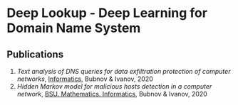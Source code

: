 # Deep Lookup - Deep Learning for Domain Name System

## Publications
1. _Text analysis of DNS queries for data exfiltration protection of computer networks_, [Informatics](https://doi.org/10.37661/1816-0301-2020-17-3-78-86), Bubnov & Ivanov, 2020
2. _Hidden Markov model for malicious hosts detection in a computer network_, [BSU. Mathematics. Informatics](https://doi.org/10.33581/2520-6508-2020-3-73-79), Bubnov & Ivanov, 2020
